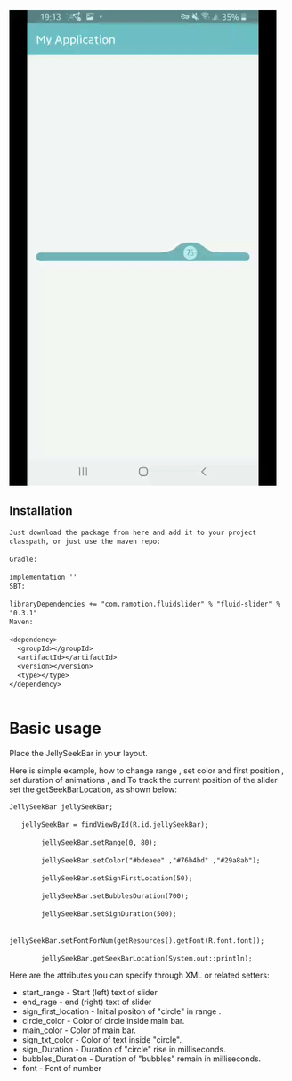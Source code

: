 ![Jelly Seekbar](/previews/jelly_seekbar.gif)


## Installation
```
​Just download the package from here and add it to your project classpath, or just use the maven repo:

Gradle:

implementation ''
SBT:

libraryDependencies += "com.ramotion.fluidslider" % "fluid-slider" % "0.3.1"
Maven:

<dependency>
  <groupId></groupId>
  <artifactId></artifactId>
  <version></version>
  <type></type>
</dependency>


```

# Basic usage

Place the JellySeekBar in your layout.

Here is simple example, how to change range , 
set color and first position ,
set duration of animations , 
and To track the current position of the slider set the getSeekBarLocation,
 as shown below:

```
JellySeekBar jellySeekBar;

   jellySeekBar = findViewById(R.id.jellySeekBar);

        jellySeekBar.setRange(0, 80);

        jellySeekBar.setColor("#bdeaee" ,"#76b4bd" ,"#29a8ab");

        jellySeekBar.setSignFirstLocation(50);

        jellySeekBar.setBubblesDuration(700);

        jellySeekBar.setSignDuration(500);

        jellySeekBar.setFontForNum(getResources().getFont(R.font.font));

        jellySeekBar.getSeekBarLocation(System.out::println);

```

Here are the attributes you can specify through XML or related setters:

* start_range - Start (left) text of slider
* end_rage - end (right) text of slider
* sign_first_location  - Initial positon of "circle" in range .
* circle_color  - Color of circle inside main bar.
* main_color - Color of main bar.
* sign_txt_color - Color of text inside "circle".
* sign_Duration - Duration of "circle" rise in milliseconds.
* bubbles_Duration - Duration of "bubbles" remain in milliseconds.
* font - Font of number

